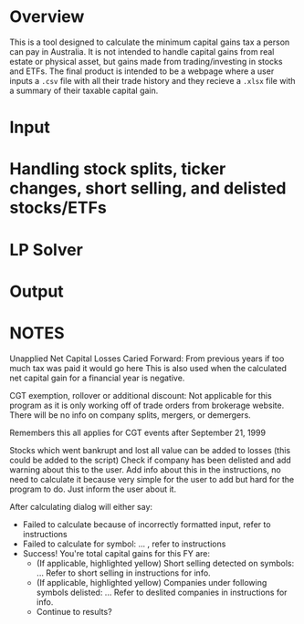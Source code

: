 # Overview

This is a tool designed to calculate the minimum capital gains tax a person can pay in Australia.
It is not intended to handle capital gains from real estate or physical asset, but gains made from trading/investing in stocks and ETFs.
The final product is intended to be a webpage where a user inputs a `.csv` file with all their trade history and they recieve a `.xlsx` file with a summary of their taxable capital gain.

# Input

# Handling stock splits, ticker changes, short selling, and delisted stocks/ETFs

# LP Solver

# Output


# NOTES
Unapplied Net Capital Losses Caried Forward:
From previous years if too much tax was paid it would go here
This is also used when the calculated net capital gain for a financial year is negative.

CGT exemption, rollover or additional discount:
Not applicable for this program as it is only working off of trade orders from brokerage website.
There will be no info on company splits, mergers, or demergers.

Remembers this all applies for CGT events after September 21, 1999

Stocks which went bankrupt and lost all value can be added to losses (this could be added to the script)
Check if company has been delisted and add warning about this to the user.
Add info about this in the instructions, no need to calculate it because very simple
for the user to add but hard for the program to do. Just inform the user about it.

After calculating dialog will either say:
- Failed to calculate because of incorrectly formatted input, refer to instructions
- Failed to calculate for symbol: ... , refer to instructions
- Success! You're total capital gains for this FY are:
    - (If applicable, highlighted yellow) Short selling detected on symbols: ...
      Refer to short selling in instructions for info.
    - (If applicable, highlighted yellow) Companies under following symbols delisted: ...
      Refer to deslited companies in instructions for info.
    - Continue to results?